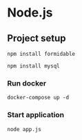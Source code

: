# Node.js

## Project setup

```
npm install formidable
```

```
npm install mysql
```

### Run docker

```
docker-compose up -d
```

### Start application

```
node app.js
```
